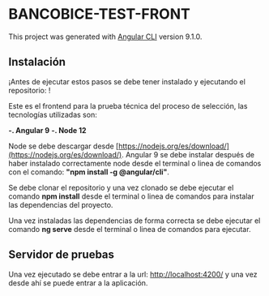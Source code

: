 # BANCOBICE-TEST-FRONT

This project was generated with [Angular CLI](https://github.com/angular/angular-cli) version 9.1.0.

## Instalación

¡Antes de ejecutar estos pasos se debe tener instalado y ejecutando el repositorio: !

Este es el frontend para la prueba técnica del proceso de selección, las tecnologías utilizadas son:

**-. Angular 9**
**-. Node 12**

Node se debe descargar desde [https://nodejs.org/es/download/](https://nodejs.org/es/download/).
Angular 9 se debe instalar después de haber instalado correctamente node desde el terminal o linea de comandos con el comando: **"npm install -g @angular/cli"**. 

Se debe clonar el repositorio y una vez clonado se debe ejecutar el comando **npm install** desde el terminal o linea de comandos para instalar las dependencias del proyecto.

Una vez instaladas las dependencias de forma correcta se debe ejecutar el comando **ng serve** desde el terminal o linea de comandos para ejecutar.

## Servidor de pruebas

Una vez ejecutado se debe entrar a la url: [http://localhost:4200/](http://localhost:4200/) y una vez desde ahí se puede entrar a la aplicación.

